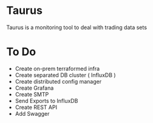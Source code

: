 # Taurus
Taurus is a monitoring tool to deal with trading data sets

# To Do

- Create on-prem terraformed infra
- Create separated DB cluster ( InfluxDB )
- Create distributed config manager
- Create Grafana
- Create SMTP 
- Send Exports to InfluxDB
- Create REST API
- Add Swagger

